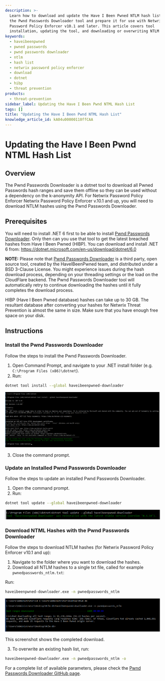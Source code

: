 ```yaml
---
description: >-
  Learn how to download and update the Have I Been Pwned NTLM hash list using
  the Pwnd Passwords Downloader tool and prepare it for use with Netwrix
  Password Policy Enforcer v10.1 and later. This article covers tool
  installation, updating the tool, and downloading or overwriting NTLM hashes.
keywords:
  - haveibeenpwned
  - pwned passwords
  - pwnd passwords downloader
  - ntlm
  - hash list
  - netwrix password policy enforcer
  - download
  - dotnet
  - hibp
  - threat prevention
products:
  - threat-prevention
sidebar_label: Updating the Have I Been Pwnd NTML Hash List
tags: []
title: "Updating the Have I Been Pwnd NTML Hash List"
knowledge_article_id: kA04u00000110ffCAA
---
```


# Updating the Have I Been Pwnd NTML Hash List

## Overview
The Pwnd Passwords Downloader is a dotnet tool to download all Pwned Passwords hash ranges and save them offline so they can be used without a dependency on the k-anonymity API. For Netwrix Password Policy Enforcer Netwrix Password Policy Enforcer v.10.1 and up, you will need to download NTLM hashes using the Pwnd Passwords Downloader.

## Prerequisites
You will need to install .NET 6 first to be able to install [Pwnd Passwords Downloader](https://github.com/HaveIBeenPwned/PwnedPasswordsDownloader). Only then can you use that tool to get the latest breached hashes from Have I Been Pwned (HIBP). You can download and install .NET 6 from: https://dotnet.microsoft.com/en-us/download/dotnet/6.0

**NOTE:** Please note that [Pwnd Passwords Downloader](https://github.com/HaveIBeenPwned/PwnedPasswordsDownloader) is a third party, open source tool, created by the HaveIBeenPwned team, and distributed under a BSD 3-Clause License. You might experience issues during the hash download process, depending on your threading settings or the load on the CloudFlare backend. The Pwnd Passwords Downloader tool will automatically retry to continue downloading the hashes until it fully completes the download process.

HIBP (Have I Been Pwned database) hashes can take up to 30 GB. The resultant database after converting your hashes for Netwrix Threat Prevention is almost the same in size. Make sure that you have enough free space on your disk.

## Instructions

### Install the Pwnd Passwords Downloader
Follow the steps to install the Pwnd Passwords Downloader.

1. Open Command Prompt, and navigate to your .NET install folder (e.g. `C:\Program Files (x86)\dotnet`).
2. Run:

```bash
dotnet tool install --global haveibeenpwned-downloader
```

![A screenshot of a computer  Description automatically generated with medium confidence](images/ka0Qk000000Dk3S_0EM4u000008L8RW.png)

3. Close the command prompt.

### Update an Installed Pwnd Passwords Downloader
Follow the steps to update an installed Pwnd Passwords Downloader.

1. Open the command prompt.
2. Run:

```bash
dotnet tool update --global haveibeenpwned-downloader
```

![A picture containing text, screenshot, font  Description automatically generated](images/ka0Qk000000Dk3S_0EM4u000008L8RX.png)

### Download NTML Hashes with the Pwnd Passwords Downloader
Follow the steps to download NTLM hashes (for Netwrix Password Policy Enforcer v10.1 and up):

1. Navigate to the folder where you want to download the hashes.
2. Download all NTLM hashes to a single txt file, called for example `pwnedpasswords_ntlm.txt`:

Run:

```bash
haveibeenpwned-downloader.exe -n pwnedpasswords_ntlm
```

![A picture containing text, screenshot, font  Description automatically generated](images/ka0Qk000000Dk3S_0EM4u000008L8RY.png)

This screenshot shows the completed download.

3. To overwrite an existing hash list, run:

```bash
haveibeenpwned-downloader.exe -n pwnedpasswords_ntlm -o
```

For a complete list of available parameters, please check the [Pwnd Passwords Downloader GitHub page](https://github.com/HaveIBeenPwned/PwnedPasswordsDownloader).
